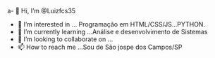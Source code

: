 a- 👋 Hi, I’m @Luizfcs35
- 👀 I’m interested in ...
Programação em HTML/CSS/JS...PYTHON.
- 🌱 I’m currently learning ...Análise e desenvolvimento de Sistemas
- 💞️ I’m looking to collaborate on ...
- 📫 How to reach me ...Sou de São jospe dos Campos/SP
<!---
Luizfcs35/Luizfcs35 is a ✨ special ✨ repository because its `README.md` (this file) appears on your GitHub profile.
You can click the Preview link to take a look at your changes.
--->
